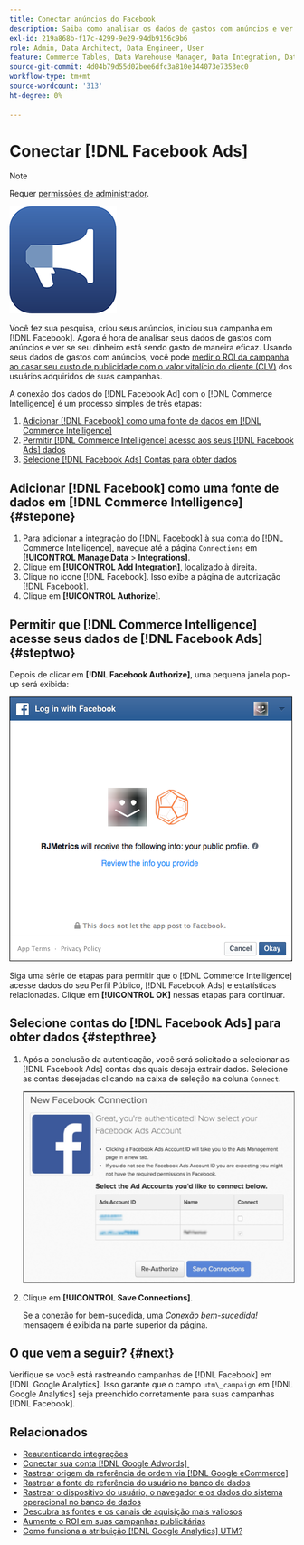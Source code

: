 ```yaml
---
title: Conectar anúncios do Facebook
description: Saiba como analisar os dados de gastos com anúncios e ver se o dinheiro está sendo gasto de maneira eficaz.
exl-id: 219a868b-f17c-4299-9e29-94db9156c9b6
role: Admin, Data Architect, Data Engineer, User
feature: Commerce Tables, Data Warehouse Manager, Data Integration, Data Import/Export
source-git-commit: 4d04b79d55d02bee6dfc3a810e144073e7353ec0
workflow-type: tm+mt
source-wordcount: '313'
ht-degree: 0%

---
```


# Conectar [!DNL Facebook Ads]

>[!NOTE]
>
>Requer [permissões de administrador](../../../administrator/user-management/user-management.md).

![Logotipo do Facebook Ads](../../../assets/facebook-ads-logo.png)

Você fez sua pesquisa, criou seus anúncios, iniciou sua campanha em [!DNL Facebook]. Agora é hora de analisar seus dados de gastos com anúncios e ver se seu dinheiro está sendo gasto de maneira eficaz. Usando seus dados de gastos com anúncios, você pode [medir o ROI da campanha ao casar seu custo de publicidade com o valor vitalício do cliente (CLV)](../../../data-analyst/analysis/roi-ad-camp.md) dos usuários adquiridos de suas campanhas.

A conexão dos dados do [!DNL Facebook Ad] com o [!DNL Commerce Intelligence] é um processo simples de três etapas:

1. [Adicionar [!DNL Facebook] como uma fonte de dados em [!DNL Commerce Intelligence]](#stepone)
1. [Permitir [!DNL Commerce Intelligence] acesso aos seus [!DNL Facebook Ads] dados](#steptwo)
1. [Selecione [!DNL Facebook Ads] Contas para obter dados](#stepthree)

## Adicionar [!DNL Facebook] como uma fonte de dados em [!DNL Commerce Intelligence] {#stepone}

1. Para adicionar a integração do [!DNL Facebook] à sua conta do [!DNL Commerce Intelligence], navegue até a página `Connections` em **[!UICONTROL Manage Data** > **Integrations]**.
1. Clique em **[!UICONTROL Add Integration]**, localizado à direita.
1. Clique no ícone [!DNL Facebook]. Isso exibe a página de autorização [!DNL Facebook].
1. Clique em **[!UICONTROL Authorize]**.

## Permitir que [!DNL Commerce Intelligence] acesse seus dados de [!DNL Facebook Ads] {#steptwo}

Depois de clicar em **[!DNL Facebook Authorize]**, uma pequena janela pop-up será exibida:

![Caixa de diálogo de permissão de acesso do Facebook para o Commerce Intelligence](../../../assets/Facebook_Access_Popup.png)

Siga uma série de etapas para permitir que o [!DNL Commerce Intelligence] acesse dados do seu Perfil Público, [!DNL Facebook Ads] e estatísticas relacionadas. Clique em **[!UICONTROL OK]** nessas etapas para continuar.

## Selecione contas do [!DNL Facebook Ads] para obter dados {#stepthree}

1. Após a conclusão da autenticação, você será solicitado a selecionar as [!DNL Facebook Ads] contas das quais deseja extrair dados. Selecione as contas desejadas clicando na caixa de seleção na coluna `Connect`.

   ![Interface de seleção de contas de anúncio do Facebook](../../../assets/Facebook_Ad_Accounts.png)

1. Clique em **[!UICONTROL Save Connections]**.

   Se a conexão for bem-sucedida, uma *Conexão bem-sucedida!* mensagem é exibida na parte superior da página.

## O que vem a seguir? {#next}

Verifique se você está rastreando campanhas de [!DNL Facebook] em [!DNL Google Analytics]. Isso garante que o campo `utm\_campaign` em [!DNL Google Analytics] seja preenchido corretamente para suas campanhas [!DNL Facebook].

## Relacionados

* [Reautenticando integrações](https://experienceleague.adobe.com/docs/commerce-knowledge-base/kb/how-to/mbi-reauthenticating-integrations.html)
* [Conectar sua conta  [!DNL Google Adwords] &#x200B;](../integrations/google-ecommerce.md)
* [Rastrear origem da referência de ordem via [!DNL Google eCommerce]](../integrations/google-ecommerce.md)
* [Rastrear a fonte de referência do usuário no banco de dados](../../analysis/google-track-user-acq.md)
* [Rastrear o dispositivo do usuário, o navegador e os dados do sistema operacional no banco de dados](../../analysis/track-usr-dev-browser.md)
* [Descubra as fontes e os canais de aquisição mais valiosos](../../analysis/most-value-source-channel.md)
* [Aumente o ROI em suas campanhas publicitárias](../../analysis/roi-ad-camp.md)
* [Como funciona a atribuição  [!DNL Google Analytics] UTM?](../../analysis/utm-attributes.md)
